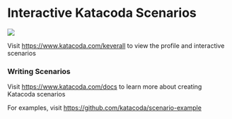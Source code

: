 # Interactive Katacoda Scenarios

[![](http://shields.katacoda.com/katacoda/keverall/count.svg)](https://www.katacoda.com/keverall "Get your profile on Katacoda.com")

Visit https://www.katacoda.com/keverall to view the profile and interactive scenarios

### Writing Scenarios
Visit https://www.katacoda.com/docs to learn more about creating Katacoda scenarios

For examples, visit https://github.com/katacoda/scenario-example

